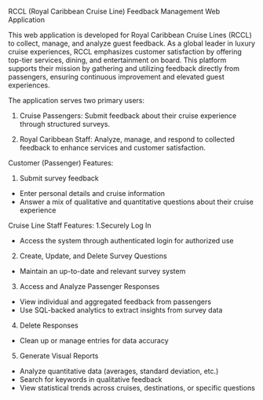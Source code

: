 RCCL (Royal Caribbean Cruise Line) Feedback Management Web Application

This web application is developed for Royal Caribbean Cruise Lines (RCCL) to collect, manage, and analyze guest feedback. 
As a global leader in luxury cruise experiences, RCCL emphasizes customer satisfaction by offering top-tier services, dining, 
and entertainment on board.
This platform supports their mission by gathering and utilizing feedback directly from passengers, ensuring continuous improvement 
and elevated guest experiences.

The application serves two primary users:

1. Cruise Passengers: Submit feedback about their cruise experience through structured surveys.

2. Royal Caribbean Staff: Analyze, manage, and respond to collected feedback to enhance services and customer satisfaction.

Customer (Passenger) Features:
1. Submit survey feedback
- Enter personal details and cruise information
- Answer a mix of qualitative and quantitative questions about their cruise experience

Cruise Line Staff Features:
1.Securely Log In
  - Access the system through authenticated login for authorized use
2. Create, Update, and Delete Survey Questions
  - Maintain an up-to-date and relevant survey system
3. Access and Analyze Passenger Responses
  - View individual and aggregated feedback from passengers
  - Use SQL-backed analytics to extract insights from survey data
4. Delete Responses
  - Clean up or manage entries for data accuracy
5. Generate Visual Reports
  - Analyze quantitative data (averages, standard deviation, etc.)
  - Search for keywords in qualitative feedback
  - View statistical trends across cruises, destinations, or specific questions

